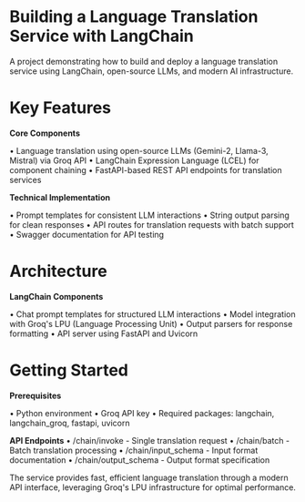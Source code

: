 # Building a Language Translation Service with LangChain
A project demonstrating how to build and deploy a language translation service using LangChain, open-source LLMs, and modern AI infrastructure.


# Key Features

**Core Components**

• Language translation using open-source LLMs (Gemini-2, Llama-3, Mistral) via Groq API
• LangChain Expression Language (LCEL) for component chaining
• FastAPI-based REST API endpoints for translation services

**Technical Implementation**

• Prompt templates for consistent LLM interactions
• String output parsing for clean responses
• API routes for translation requests with batch support
• Swagger documentation for API testing

# Architecture

**LangChain Components**

• Chat prompt templates for structured LLM interactions
• Model integration with Groq's LPU (Language Processing Unit)
• Output parsers for response formatting
• API server using FastAPI and Uvicorn


# Getting Started

**Prerequisites**

• Python environment
• Groq API key
• Required packages: langchain, langchain_groq, fastapi, uvicorn


**API Endpoints**
• /chain/invoke - Single translation request
• /chain/batch - Batch translation processing
• /chain/input_schema - Input format documentation
• /chain/output_schema - Output format specification

The service provides fast, efficient language translation through a modern API interface, leveraging Groq's LPU infrastructure for optimal performance.

